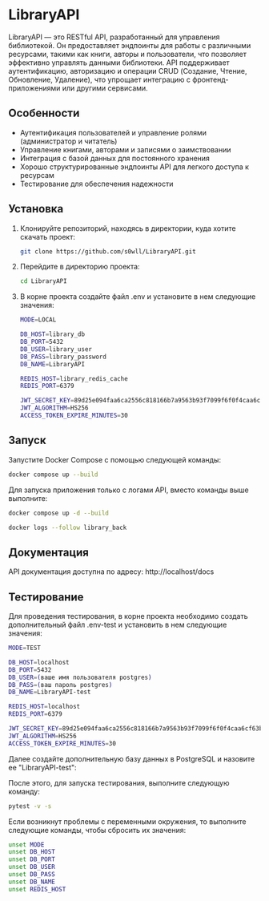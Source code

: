 # LibraryAPI

LibraryAPI — это RESTful API, разработанный для управления библиотекой. Он предоставляет эндпоинты для работы с различными ресурсами, такими как книги, авторы и пользователи, что позволяет эффективно управлять данными библиотеки. API поддерживает аутентификацию, авторизацию и операции CRUD (Создание, Чтение, Обновление, Удаление), что упрощает интеграцию с фронтенд-приложениями или другими сервисами.

## Особенности
- Аутентификация пользователей и управление ролями (администратор и читатель)
- Управление книгами, авторами и записями о заимствовании
- Интеграция с базой данных для постоянного хранения
- Хорошо структурированные эндпоинты API для легкого доступа к ресурсам
- Тестирование для обеспечения надежности

## Установка

1. Клонируйте репозиторий, находясь в директории, куда хотите скачать проект:
   ```bash
   git clone https://github.com/s0wll/LibraryAPI.git
   ```
2. Перейдите в директорию проекта:
   ```bash
   cd LibraryAPI
   ```
3. В корне проекта создайте файл .env и установите в нем следующие значения:
   ```bash
   MODE=LOCAL

   DB_HOST=library_db
   DB_PORT=5432
   DB_USER=library_user
   DB_PASS=library_password
   DB_NAME=LibraryAPI

   REDIS_HOST=library_redis_cache
   REDIS_PORT=6379

   JWT_SECRET_KEY=89d25e094faa6ca2556c818166b7a9563b93f7099f6f0f4caa6cf63b88e8d3e7
   JWT_ALGORITHM=HS256
   ACCESS_TOKEN_EXPIRE_MINUTES=30
   ```

## Запуск

Запустите Docker Compose с помощью следующей команды:
```bash
docker compose up --build
```

Для запуска приложения только с логами API, вместо команды выше выполните:
```bash
docker compose up -d --build
```
```bash
docker logs --follow library_back
```

## Документация

API документация доступна по адресу: http://localhost/docs

## Тестирование

Для проведения тестирования, в корне проекта необходимо создать дополнительный файл .env-test и установить в нем следующие значения:
```bash
MODE=TEST

DB_HOST=localhost
DB_PORT=5432
DB_USER=(ваше имя пользователя postgres)
DB_PASS=(ваш пароль postgres)
DB_NAME=LibraryAPI-test

REDIS_HOST=localhost
REDIS_PORT=6379

JWT_SECRET_KEY=89d25e094faa6ca2556c818166b7a9563b93f7099f6f0f4caa6cf63b88e8d3e7
JWT_ALGORITHM=HS256
ACCESS_TOKEN_EXPIRE_MINUTES=30
```

Далее создайте дополнительную базу данных в PostgreSQL и назовите ее "LibraryAPI-test":

После этого, для запуска тестирования, выполните следующую команду:
```bash
pytest -v -s
```

Если возникнут проблемы с переменными окружения, то выполните следующие команды, чтобы сбросить их значения:
```bash
unset MODE
unset DB_HOST
unset DB_PORT
unset DB_USER
unset DB_PASS
unset DB_NAME
unset REDIS_HOST
```

